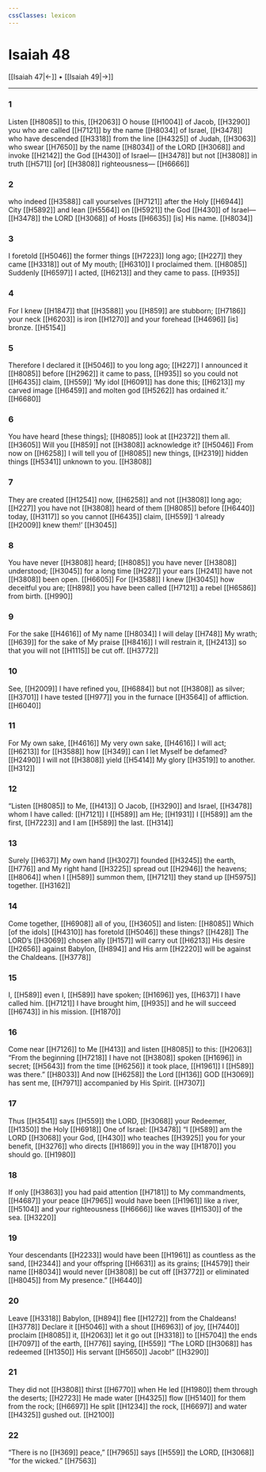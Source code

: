 ```yaml
---
cssClasses: lexicon
---
```


# Isaiah 48

[[Isaiah 47|←]] • [[Isaiah 49|→]]

---

### 1
Listen [[H8085]] to this, [[H2063]] O house [[H1004]] of Jacob, [[H3290]] you who are called [[H7121]] by the name [[H8034]] of Israel, [[H3478]] who have descended [[H3318]] from the line [[H4325]] of Judah, [[H3063]] who swear [[H7650]] by the name [[H8034]] of the LORD [[H3068]] and invoke [[H2142]] the God [[H430]] of Israel— [[H3478]] but not [[H3808]] in truth [[H571]] [or] [[H3808]] righteousness— [[H6666]]

### 2
who indeed [[H3588]] call yourselves [[H7121]] after the Holy [[H6944]] City [[H5892]] and lean [[H5564]] on [[H5921]] the God [[H430]] of Israel— [[H3478]] the LORD [[H3068]] of Hosts [[H6635]] [is] His name. [[H8034]]

### 3
I foretold [[H5046]] the former things [[H7223]] long ago; [[H227]] they came [[H3318]] out of My mouth; [[H6310]] I proclaimed them. [[H8085]] Suddenly [[H6597]] I acted, [[H6213]] and they came to pass. [[H935]]

### 4
For I knew [[H1847]] that [[H3588]] you [[H859]] are stubborn; [[H7186]] your neck [[H6203]] is iron [[H1270]] and your forehead [[H4696]] [is] bronze. [[H5154]]

### 5
Therefore I declared it [[H5046]] to you  long ago; [[H227]] I announced it [[H8085]] before [[H2962]] it came to pass, [[H935]] so you could not [[H6435]] claim, [[H559]] ‘My idol [[H6091]] has done this; [[H6213]] my carved image [[H6459]] and molten god [[H5262]] has ordained it.’ [[H6680]]

### 6
You have heard [these things]; [[H8085]] look at [[H2372]] them all. [[H3605]] Will you [[H859]] not [[H3808]] acknowledge it? [[H5046]] From now on [[H6258]] I will tell you of [[H8085]] new things, [[H2319]] hidden things [[H5341]] unknown to you. [[H3808]]

### 7
They are created [[H1254]] now, [[H6258]] and not [[H3808]] long ago; [[H227]] you have not [[H3808]] heard of them [[H8085]] before [[H6440]] today, [[H3117]] so you cannot [[H6435]] claim, [[H559]] ‘I already [[H2009]] knew them!’ [[H3045]]

### 8
You have never [[H3808]] heard; [[H8085]] you have never [[H3808]] understood; [[H3045]] for a long time [[H227]] your ears [[H241]] have not [[H3808]] been open. [[H6605]] For [[H3588]] I knew [[H3045]] how deceitful you are; [[H898]] you have been called [[H7121]] a rebel [[H6586]] from birth. [[H990]]

### 9
For the sake [[H4616]] of My name [[H8034]] I will delay [[H748]] My wrath; [[H639]] for the sake of My praise [[H8416]] I will restrain it, [[H2413]] so that you will not [[H1115]] be cut off. [[H3772]]

### 10
See, [[H2009]] I have refined you, [[H6884]] but not [[H3808]] as silver; [[H3701]] I have tested [[H977]] you in the furnace [[H3564]] of affliction. [[H6040]]

### 11
For My own sake, [[H4616]] My very own sake, [[H4616]] I will act; [[H6213]] for [[H3588]] how [[H349]] can I let Myself be defamed? [[H2490]] I will not [[H3808]] yield [[H5414]] My glory [[H3519]] to another. [[H312]]

### 12
“Listen [[H8085]] to Me, [[H413]] O Jacob, [[H3290]] and Israel, [[H3478]] whom I have called: [[H7121]] I [[H589]] am He; [[H1931]] I [[H589]] am the first, [[H7223]] and I am [[H589]] the last. [[H314]]

### 13
Surely [[H637]] My own hand [[H3027]] founded [[H3245]] the earth, [[H776]] and My right hand [[H3225]] spread out [[H2946]] the heavens; [[H8064]] when I [[H589]] summon them, [[H7121]] they stand up [[H5975]] together. [[H3162]]

### 14
Come together, [[H6908]] all of you, [[H3605]] and listen: [[H8085]] Which [of the idols] [[H4310]] has foretold [[H5046]] these things? [[H428]] The LORD’s [[H3069]] chosen ally [[H157]] will carry out [[H6213]] His desire [[H2656]] against Babylon, [[H894]] and His arm [[H2220]] will be against the Chaldeans. [[H3778]]

### 15
I, [[H589]] even I, [[H589]] have spoken; [[H1696]] yes, [[H637]] I have called him. [[H7121]] I have brought him, [[H935]] and he will succeed [[H6743]] in his mission. [[H1870]]

### 16
Come near [[H7126]] to Me [[H413]] and listen [[H8085]] to this: [[H2063]] “From the beginning [[H7218]] I have not [[H3808]] spoken [[H1696]] in secret; [[H5643]] from the time [[H6256]] it took place, [[H1961]] I [[H589]] was there.” [[H8033]] And now [[H6258]] the Lord [[H136]] GOD [[H3069]] has sent me, [[H7971]] accompanied by His Spirit. [[H7307]]

### 17
Thus [[H3541]] says [[H559]] the LORD, [[H3068]] your Redeemer, [[H1350]] the Holy [[H6918]] One of Israel: [[H3478]] “I [[H589]] am the LORD [[H3068]] your God, [[H430]] who teaches [[H3925]] you for your benefit, [[H3276]] who directs [[H1869]] you in the way [[H1870]] you should go. [[H1980]]

### 18
If only [[H3863]] you had paid attention [[H7181]] to My commandments, [[H4687]] your peace [[H7965]] would have been [[H1961]] like a river, [[H5104]] and your righteousness [[H6666]] like waves [[H1530]] of the sea. [[H3220]]

### 19
Your descendants [[H2233]] would have been [[H1961]] as countless as the sand, [[H2344]] and your offspring [[H6631]] as its grains; [[H4579]] their name [[H8034]] would never [[H3808]] be cut off [[H3772]] or eliminated [[H8045]] from My presence.” [[H6440]]

### 20
Leave [[H3318]] Babylon, [[H894]] flee [[H1272]] from the Chaldeans! [[H3778]] Declare it [[H5046]] with a shout [[H6963]] of joy, [[H7440]] proclaim [[H8085]] it, [[H2063]] let it go out [[H3318]] to [[H5704]] the ends [[H7097]] of the earth, [[H776]] saying, [[H559]] “The LORD [[H3068]] has redeemed [[H1350]] His servant [[H5650]] Jacob!” [[H3290]]

### 21
They did not [[H3808]] thirst [[H6770]] when He led [[H1980]] them through the deserts; [[H2723]] He made water [[H4325]] flow [[H5140]] for them  from the rock; [[H6697]] He split [[H1234]] the rock, [[H6697]] and water [[H4325]] gushed out. [[H2100]]

### 22
“There is no [[H369]] peace,” [[H7965]] says [[H559]] the LORD, [[H3068]] “for the wicked.” [[H7563]]

